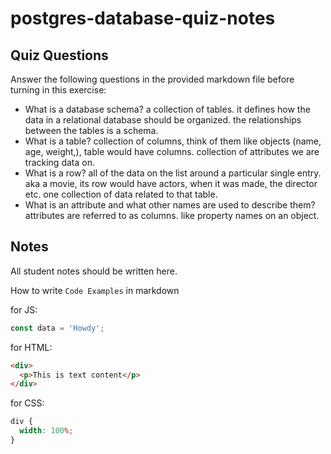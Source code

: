 # postgres-database-quiz-notes

## Quiz Questions

Answer the following questions in the provided markdown file before turning in this exercise:

- What is a database schema?
  a collection of tables. it defines how the data in a relational database should be organized. the relationships between the tables is a schema.
- What is a table?
  collection of columns, think of them like objects (name, age, weight,), table would have columns.
  collection of attributes we are tracking data on.
- What is a row?
  all of the data on the list around a particular single entry. aka a movie, its row would have actors, when it was made, the director etc. one collection of data related to that table.
- What is an attribute and what other names are used to describe them?
  attributes are referred to as columns. like property names on an object.

## Notes

All student notes should be written here.

How to write `Code Examples` in markdown

for JS:

```javascript
const data = 'Howdy';
```

for HTML:

```html
<div>
  <p>This is text content</p>
</div>
```

for CSS:

```css
div {
  width: 100%;
}
```

